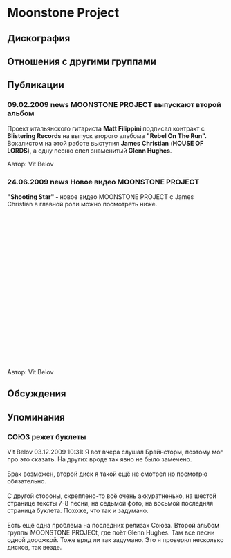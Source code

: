 # Moonstone Project



## Дискография


## Отношения с другими группами


## Публикации

### 09.02.2009 news MOONSTONE PROJECT выпускают второй альбом

<P>Проект итальянского гитариста <STRONG>Matt Filippini </STRONG>подписал контракт с <STRONG>Blistering Records </STRONG>на выпуск второго альбома <STRONG>"Rebel On The Run". </STRONG>Вокалистом на этой работе выступил <STRONG>James Christian</STRONG> (<B>HOUSE OF LORDS</B>), а одну песню спел знаменитый<STRONG> Glenn Hughes</STRONG>.</P>
Автор: Vit Belov

### 24.06.2009 news Новое видео MOONSTONE PROJECT

<P><STRONG>"Shooting Star" - </STRONG>новое видео MOONSTONE PROJECT c&nbsp;James Christian&nbsp;в главной роли можно посмотреть ниже.</P>
<P>
<CENTER>
<OBJECT height=344 width=425><PARAM NAME="movie" VALUE="http://www.youtube.com/v/zoA9pW9MRG4&color1=0xb1b1b1&color2=0xcfcfcf&feature=player_embedded&fs=1"><PARAM NAME="allowFullScreen" VALUE="true"><PARAM NAME="allowScriptAccess" VALUE="always">
<embed src="http://www.youtube.com/v/zoA9pW9MRG4&color1=0xb1b1b1&color2=0xcfcfcf&feature=player_embedded&fs=1" type="application/x-shockwave-flash" allowfullscreen="true" allowScriptAccess="always" width="425" height="344"></embed></OBJECT>
<P></P></CENTER>
Автор: Vit Belov


## Обсуждения


## Упоминания

### СОЮЗ режет буклеты

Vit Belov 03.12.2009 10:31:
Я вот вчера слушал Брэйнсторм, поэтому мог про это сказать. На других вроде так явно не было замечено. <BR><BR>Брак возможен, второй диск я такой ещё не смотрел но посмотрю обязательно.<BR><BR>С другой стороны, скреплено-то всё очень аккуратненько, на шестой странице тексты 7-8 песни, на седьмой фото, на восьмой последняя страница буклета. Похоже, что так и задумано.<BR><BR>Есть ещё одна проблема на последних релизах Союза. Второй альбом группы MOONSTONE PROJECt, где поёт Glenn Hughes. Там все песни одной дорожкой. Тоже вряд ли так задумано. Это я проверял несколько дисков, так везде.

